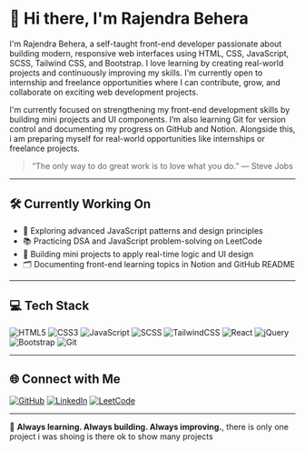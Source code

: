 # 👋 Hi there, I'm Rajendra Behera

I'm Rajendra Behera, a self-taught front-end developer passionate about building modern, responsive web interfaces using HTML, CSS, JavaScript, SCSS, Tailwind CSS, and Bootstrap. I love learning by creating real-world projects and continuously improving my skills. I'm currently open to internship and freelance opportunities where I can contribute, grow, and collaborate on exciting web development projects.

I'm currently focused on strengthening my front-end development skills by building mini projects and UI components. I’m also learning Git for version control and documenting my progress on GitHub and Notion. Alongside this, i am preparing myself for real-world opportunities like internships or freelance projects.

> “The only way to do great work is to love what you do.” — Steve Jobs

---

## 🛠️ Currently Working On

- 🧪 Exploring advanced JavaScript patterns and design principles  
- 📚 Practicing DSA and JavaScript problem-solving on LeetCode  
- 🎯 Building mini projects to apply real-time logic and UI design  
- 🗂️ Documenting front-end learning topics in Notion and GitHub README

---

## 💻 Tech Stack

![HTML5](https://img.shields.io/badge/HTML5-%23E34F26.svg?style=for-the-badge&logo=html5&logoColor=white)
![CSS3](https://img.shields.io/badge/CSS3-%231572B6.svg?style=for-the-badge&logo=css3&logoColor=white)
![JavaScript](https://img.shields.io/badge/JavaScript-%23F7DF1E.svg?style=for-the-badge&logo=javascript&logoColor=black)
![SCSS](https://img.shields.io/badge/SCSS-%23CD6799.svg?style=for-the-badge&logo=sass&logoColor=white)
![TailwindCSS](https://img.shields.io/badge/Tailwind_CSS-38B2AC.svg?style=for-the-badge&logo=tailwind-css&logoColor=white)
![React](https://img.shields.io/badge/React-20232A.svg?style=for-the-badge&logo=react&logoColor=61DAFB)
![jQuery](https://img.shields.io/badge/jQuery-%230769AD.svg?style=for-the-badge&logo=jquery&logoColor=white)
![Bootstrap](https://img.shields.io/badge/Bootstrap-%23563D7C.svg?style=for-the-badge&logo=bootstrap&logoColor=white)
![Git](https://img.shields.io/badge/Git-F05032.svg?style=for-the-badge&logo=git&logoColor=white)


---

## 🌐 Connect with Me

[![GitHub](https://img.shields.io/badge/GitHub-%2312100E.svg?style=for-the-badge&logo=github&logoColor=white)](https://github.com/BRajendra10)
[![LinkedIn](https://img.shields.io/badge/LinkedIn-%230077B5.svg?style=for-the-badge&logo=linkedin&logoColor=white)](https://www.linkedin.com/in/behera-rajendra/)
[![LeetCode](https://img.shields.io/badge/LeetCode-%23FFA116.svg?style=for-the-badge&logo=leetcode&logoColor=white)](https://leetcode.com/u/39uDDhGyaF/)

---

🎯 **Always learning. Always building. Always improving.**, there is only one project i was shoing is there ok to show many projects
